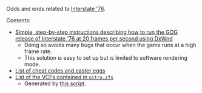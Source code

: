 Odds and ends related to [Interstate '76](https://en.wikipedia.org/wiki/Interstate_%2776).

Contents:
* [Simple, step-by-step instructions describing how to run the GOG release of Interstate '76 at 20 frames per second using DxWnd](running-interstate-76-gog-release-using-dxwnd.md)
    * Doing so avoids many bugs that occur when the game runs at a high frame rate.
    * This solution is easy to set up but is limited to software rendering mode.
* [List of cheat codes and easter eggs](cheat-codes-and-easter-eggs.md)
* [List of the VCFs contained in `nitro.zfs`](nitro-vcf-list.md)
    * Generated by [this script](scripts/parse-nitro-vcfs.py).